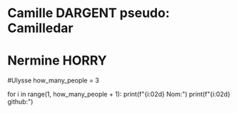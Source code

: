 # Camille DARGENT pseudo: Camilledar
# Nermine HORRY
#Ulysse
how_many_people = 3

for i in range(1, how_many_people + 1):
    print(f"{i:02d} Nom:")
    print(f"{i:02d} github:")
